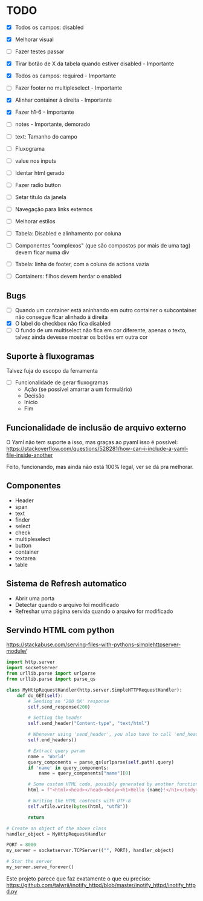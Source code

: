 # TODO

- [X] Todos os campos: disabled
- [X] Melhorar visual

- [ ] Fazer testes passar
- [x] Tirar botão de X da tabela quando estiver disabled - Importante
- [x] Todos os campos: required - Importante
- [ ] Fazer footer no multipleselect - Importante
- [x] Alinhar container à direita - Importante
- [x] Fazer h1-6 - Importante
- [ ] notes - Importante, demorado
- [ ] text: Tamanho do campo
- [ ] Fluxograma
- [ ] value nos inputs
- [ ] Identar html gerado
- [ ] Fazer radio button
- [ ] Setar título da janela
- [ ] Navegação para links externos
- [ ] Melhorar estilos
- [ ] Tabela: Disabled e alinhamento por coluna
- [ ] Componentes "complexos" (que são compostos por mais de uma tag) devem ficar numa div
- [ ] Tabela: linha de footer, com a coluna de actions vazia
- [ ] Containers: filhos devem herdar o enabled

## Bugs

- [ ] Quando um container está aninhando em outro container o subcontainer não consegue ficar alinhado à direita
- [x] O label do checkbox não fica disabled
- [ ] O fundo de um multiselect não fica em cor diferente, apenas o texto, talvez ainda devesse mostrar os botões em outra cor

## Suporte à fluxogramas

Talvez fuja do escopo da ferramenta

- [ ] Funcionalidade de gerar fluxogramas
  - Ação (se possível amarrar a um formulário)
  - Decisão
  - Início
  - Fim

## Funcionalidade de inclusão de arquivo externo

O Yaml não tem suporte a isso, mas graças ao pyaml isso é possível:
https://stackoverflow.com/questions/528281/how-can-i-include-a-yaml-file-inside-another

Feito, funcionando, mas ainda não está 100% legal, ver se dá pra melhorar.


## Componentes

- Header
- span
- text
- finder
- select
- check
- multipleselect
- button
- container
- textarea
- table


## Sistema de Refresh automatico

- Abrir uma porta
- Detectar quando o arquivo foi modificado
- Refreshar uma página servida quando o arquivo for modificado


## Servindo HTML com python

https://stackabuse.com/serving-files-with-pythons-simplehttpserver-module/
```Python
import http.server
import socketserver
from urllib.parse import urlparse
from urllib.parse import parse_qs

class MyHttpRequestHandler(http.server.SimpleHTTPRequestHandler):
    def do_GET(self):
        # Sending an '200 OK' response
        self.send_response(200)

        # Setting the header
        self.send_header("Content-type", "text/html")

        # Whenever using 'send_header', you also have to call 'end_headers'
        self.end_headers()

        # Extract query param
        name = 'World'
        query_components = parse_qs(urlparse(self.path).query)
        if 'name' in query_components:
            name = query_components["name"][0]

        # Some custom HTML code, possibly generated by another function
        html = f"<html><head></head><body><h1>Hello {name}!</h1></body></html>"

        # Writing the HTML contents with UTF-8
        self.wfile.write(bytes(html, "utf8"))

        return

# Create an object of the above class
handler_object = MyHttpRequestHandler

PORT = 8000
my_server = socketserver.TCPServer(("", PORT), handler_object)

# Star the server
my_server.serve_forever()
```

Este projeto parece que faz exatamente o que eu preciso:
https://github.com/talwrii/inotify_httpd/blob/master/inotify_httpd/inotify_httpd.py

